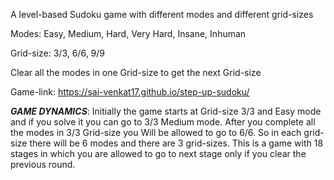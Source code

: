 A level-based Sudoku game with different modes and different grid-sizes

Modes: Easy, Medium, Hard, Very Hard, Insane, Inhuman

Grid-size: 3/3, 6/6, 9/9

Clear all the modes in one Grid-size to get the next Grid-size

Game-link: https://sai-venkat17.github.io/step-up-sudoku/

***GAME DYNAMICS***:
Initially the game starts at Grid-size 3/3 and Easy mode and if you solve it you can go to 3/3 Medium mode. After you complete all the modes in 3/3 Grid-size you
Will be allowed to go to 6/6. So in each grid-size there will be 6 modes and there are 3 grid-sizes. This is a game with 18 stages in which you are allowed to go
to next stage only if you clear the previous round.

